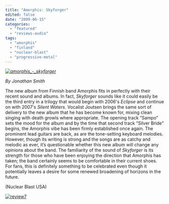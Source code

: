 ```yaml
---
title: "Amorphis: Skyforger"
edited: false
date: "2009-06-15"
categories:
  - "featured"
  - "reviews-audio"
tags:
  - "amorphis"
  - "finland"
  - "nuclear-blast"
  - "progressive-metal"
---
```


_[![amorphis_-_skyforger](http://www.hellbound.ca/wp-content/uploads/2009/06/amorphis_-_skyforger-300x300.jpg "amorphis_-_skyforger")](http://www.hellbound.ca/wp-content/uploads/2009/06/amorphis_-_skyforger.jpg)_

_By Jonathan Smith_

The new album from Finnish band Amorphis fits in perfectly with their recent sound and albums. In fact, _Skyforger_ sounds like it could easily be the third entry in a trilogy that would begin with 2006's _Eclipse_ and continue on with 2007's _Silent Waters_. Vocalist Joutsen brings the same sort of delivery to the new album that he has become known for, mixing clean singing with death growls where appropriate. The opening track “Sampo” sets the mood for the album and by the time that second track “Silver Bride” begins, the Amorphis vibe has been firmly established once again. The prominent lead guitars are back, as are the tone-setting keyboard melodies. However, though its writing is strong and the songs are as catchy and melodic as ever, it’s questionable whether this new album will change any opinions about the band. The familiarity of the sound of _Skyforger_ is its strength for those who have been enjoying the direction that Amorphis has taken; the band certainly seems to be comfortable in their current shoes. For fans, this is definitely something to be celebrated even though it potentially leaves a desire for some renewed broadening of horizons in the future.

(Nuclear Blast USA)

[![review7](http://www.hellbound.ca/wp-content/uploads/2009/06/review7.png "review7")](http://www.hellbound.ca/wp-content/uploads/2009/06/review7.png)
